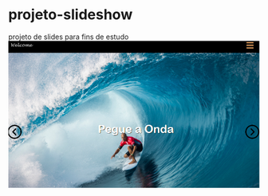 # projeto-slideshow
 projeto de slides para fins de estudo
<a href="https://fernandoromeroalves.github.io/projeto-slideshow/"><img src="assets/images/Captura.png" alt=""></a>
